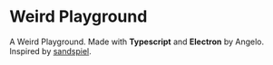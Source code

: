 # Weird Playground
A Weird Playground. Made with **Typescript** and **Electron** by Angelo.
Inspired by [sandspiel](https://sandspiel.club).

